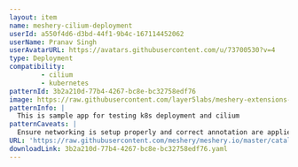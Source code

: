 ```yaml
---
layout: item
name: meshery-cilium-deployment
userId: a550f4d6-d3bd-44f1-9b4c-167114452062
userName: Pranav Singh
userAvatarURL: https://avatars.githubusercontent.com/u/73700530?v=4
type: Deployment
compatibility: 
        - cilium
        - kubernetes
patternId: 3b2a210d-77b4-4267-bc8e-bc32758edf76
image: https://raw.githubusercontent.com/layer5labs/meshery-extensions-packages/master/action-assets/design-assets/3b2a210d-77b4-4267-bc8e-bc32758edf76-light.png,https://raw.githubusercontent.com/layer5labs/meshery-extensions-packages/master/action-assets/design-assets/3b2a210d-77b4-4267-bc8e-bc32758edf76-dark.png
patternInfo: |
  This is sample app for testing k8s deployment and cilium
patternCaveats: |
  Ensure networking is setup properly and correct annotation are applied to each resource for custom Intel configuration
URL: 'https://raw.githubusercontent.com/meshery/meshery.io/master/catalog/3b2a210d-77b4-4267-bc8e-bc32758edf76.yaml'
downloadLink: 3b2a210d-77b4-4267-bc8e-bc32758edf76.yaml
---
```


